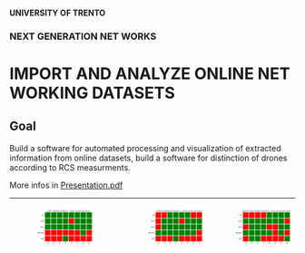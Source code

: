 #### UNIVERSITY OF TRENTO
### NEXT GENERATION NET WORKS
# IMPORT AND ANALYZE ONLINE NET WORKING DATASETS  
## Goal
Build a software for automated processing and visualization of extracted information from online datasets, build a software for distinction of drones according to RCS measurments.  

More infos in [Presentation.pdf](https://github.com/sa1g/Drone-RCS-recognition/blob/master/Presentation/Presentation.pdf) 

| <figure> <img src=https://github.com/sa1g/Drone-RCS-recognition/blob/master/Figures/Figure%207/Fig7.0%20SGDC%20Classifier%20frequency%20-%20drone%20success%20per%20drone.png > </figure> |  <figure>   <img src=https://github.com/sa1g/Drone-RCS-recognition/blob/master/Figures/Figure%207/Fig7.1%20K%20Nearest%20Neighbors%20frequency%20-%20drone%20success%20per%20drone.png > | <img src=https://github.com/sa1g/Drone-RCS-recognition/blob/master/Figures/Figure%207/Fig7.2%20Decision%20Tree%20Classifier%20frequency%20-%20drone%20success%20per%20drone.png >|
| -- | -- | -- |
